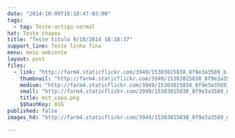 ```yaml
---
date: "2014-10-09T18:18:47-03:00"
tags:
  - tag: Teste-artigo-normal
hat: Teste chapeu
title: "Teste titulo 9/10/2014 18:18:37"
support_line: Teste linha fina
menu: meio ambiente
layout: post
files:
  - link: "http://farm4.staticflickr.com/3949/15303815838_8f9e3a3589_b.jpg"
    thumbnail: "http://farm4.staticflickr.com/3949/15303815838_8f9e3a3589_t.jpg"
    medium: "http://farm4.staticflickr.com/3949/15303815838_8f9e3a3589_z.jpg"
    small: "http://farm4.staticflickr.com/3949/15303815838_8f9e3a3589_n.jpg"
    title: mst_capa.png
    $$hashKey: 01G
published: false
images_hd: "http://farm4.staticflickr.com/3949/15303815838_8f9e3a3589_n.jpg"

---
```


